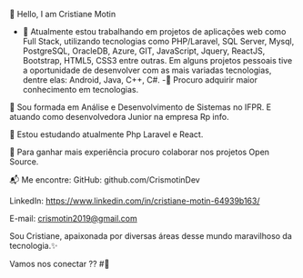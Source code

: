 👋 Hello, I am Cristiane Motin


- 🌱 Atualmente estou trabalhando em projetos de aplicações web como Full Stack, utilizando tecnologias como PHP/Laravel, SQL Server, Mysql, PostgreSQL, OracleDB, Azure, GIT, JavaScript, Jquery, ReactJS, Bootstrap, HTML5, CSS3 entre outras. Em alguns projetos pessoais tive a oportunidade de desenvolver com as mais variadas tecnologias, dentre elas: Android, Java, C++, C#.
-👯 Procuro adquirir maior conhecimento em tecnologias.

🔭 Sou formada em Análise e Desenvolvimento de Sistemas no IFPR. E atuando como desenvolvedora Junior na empresa Rp info.

🌱 Estou estudando atualmente Php Laravel e React. 

👯 Para ganhar mais experiência procuro colaborar nos projetos Open Source.

📬 Me encontre:
GitHub: github.com/CrismotinDev

LinkedIn: https://www.linkedin.com/in/cristiane-motin-64939b163/

E-mail: crismotin2019@gmail.com

Sou Cristiane, apaixonada por diversas áreas desse mundo maravilhoso da tecnologia.✨


Vamos nos conectar ?? #🙌
